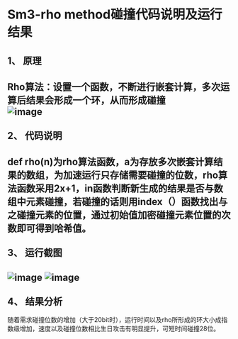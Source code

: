 Sm3-rho method碰撞代码说明及运行结果
=====
1、	原理
----
Rho算法：设置一个函数，不断进行嵌套计算，多次运算后结果会形成一个环，从而形成碰撞<br>
![image](https://github.com/ZehaoLiukey/Liuzehao-experiment/blob/main/sm3-rho/QQ%E5%9B%BE%E7%89%8720220727141832.png)
<br><br>
2、	代码说明
----
def rho(n)为rho算法函数，a为存放多次嵌套计算结果的数组，为加速运行只存储需要碰撞的位数，rho算法函数采用2x+1，in函数判断新生成的结果是否与数组中元素碰撞，若碰撞的话则用index（）函数找出与之碰撞元素的位置，通过初始值加密碰撞元素位置的次数即可得到哈希值。<br><br>
3、	运行截图
---
![image](https://github.com/ZehaoLiukey/Liuzehao-experiment/blob/main/sm3-rho/1.png)
![image](https://github.com/ZehaoLiukey/Liuzehao-experiment/blob/main/sm3-rho/2.png)
<br><br>
4、	结果分析
---
随着需求碰撞位数的增加（大于20bit时），运行时间以及rho所形成的环大小成指数级增加，速度以及碰撞位数相比生日攻击有明显提升，可短时间碰撞28位。
